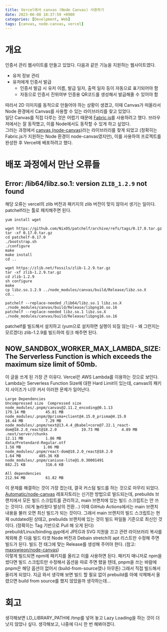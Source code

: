 ```yaml
---
title: Vercel에서 canvas (Node Canvas) 사용하기
date: 2023-06-08 18:37:59 +0900
categories: [Develpment, Web]
tags: [canvas, node-canvas, vercel]
---
```

# 개요
인증서 관리 웹사이트를 만들고 있었다. 다음과 같은 기능을 지원하는 웹사이트였다.

- 유저 정보 관리
- 유저에게 인증서 발급
	- 인증서 발급 시 유저 이름, 발급 일자, 출력 일자 등이 자동으료 표기되어야 함
	- 자동으로 인증서 진위여부 인증용 QR코드를 생성해서 발급해줄 수 있어야 함

따라서 2D 이미지를 동적으로 만들어야 하는 상황이 생겼고, 이때 Canvas가 떠올라서 Node 환경에서 Canvas를 사용할 수 있는 라이브러리를 찾고 있었다.  
일단 Canvas를 직접 다루는 것은 어렵기 때문에 [Fabric.js](http://fabricjs.com/)를 사용하려고 했다. 브라우저에서는 잘 동작했고, 이를 Node에서도 동작할 수 있게 하고 싶었다.  
그러는 과정에서 [canvas (node-canvas)](https://github.com/Automattic/node-canvas)라는 라이브러리를 찾게 되었고 (정확히는 Fabric.js가 지원하는 Node 환경이 node-canvas였지만), 이를 사용하여 프로젝트를 완성한 후 Vercel에 배포하려고 했다.
# 배포 과정에서 만난 오류들
## Error: /lib64/libz.so.1: version `ZLIB_1.2.9` not found
해당 오류는 vercel의 zlib 버전과 패키지의 zlib 버전이 맞지 않아서 생기는 일이다. patchelf라는 툴로 패치해주면 된다.
```shell
yum install wget

wget https://github.com/NixOS/patchelf/archive/refs/tags/0.17.0.tar.gz
tar -xf 0.17.0.tar.gz
cd patchelf-0.17.0
./bootstrap.sh
./configure
make
make install
cd ..

wget https://zlib.net/fossils/zlib-1.2.9.tar.gz
tar -xf zlib-1.2.9.tar.gz
cd zlib-1.2.9
sh configure
make
cp libz.so.1.2.9 ../node_modules/canvas/build/Release/libz.so.X
cd..

patchelf --replace-needed /lib64/libz.so.1 libz.so.X ./node_modules/canvas/build/Release/libpng16.so.16
patchelf --replace-needed libz.so.1 libz.so.X ./node_modules/canvas/build/Release/libpng16.so.16
```
patchelf를 빌드해서 설치하고 (yum으로 설치하면 실행이 되질 않는다 - 왜 그런지는 모르겠다) zlib-1.2.9를 빌드하여 링크 해주면 된다.
## NOW_SANDBOX_WORKER_MAX_LAMBDA_SIZE: The Serverless Function is which exceeds the maximum size limit of 50mb.
이 글을 쓰게 된 가장 큰 이유다. Vercel은 AWS Lambda를 이용하는 것으로 보인다. Lambda는 Serverless Function Size에 대한 Hard Limit이 있는데, canvas의 패키지 사이즈가 너무 커서 이러한 문제가 일어난다.
```
Large Dependencies                                                               Uncompressed size  Compressed size
node_modules/.pnpm/canvas@2.11.2_encoding@0.1.13                                         179.14 MB         45.81 MB
node_modules/.pnpm/@prisma+client@4.15.0_prisma@4.15.0                                    16.44 MB          7.29 MB
node_modules/.pnpm/next@13.4.4_@babel+core@7.22.1_react-dom@18.2.0_react@18.2.0           19.73 MB          4.89 MB
.next/server/chunks                                                                       12.11 MB          1.86 MB
data/Pretendard-Regular.otf                                                                1.58 MB          1.06 MB
node_modules/.pnpm/react-dom@18.2.0_react@18.2.0                                           1.64 MB        405.36 KB
node_modules/.pnpm/caniuse-lite@1.0.30001491                                             882.21 KB         316.6 KB

All dependencies                                                                         212.94 MB         61.82 MB
```
이 문제를 해결하는 것이 가장 컸는데, 결국 커스텀 빌드를 하는 것으로 마무리 되었다.  
[Automatic/node-canvas](https://github.com/Automattic/node-canvas) 레포지토리는 신기한 방법으로 빌드되는데, prebuilds 브랜치에서 모든 빌드 스크립트를 관리하고, main 브랜치에 있는 빌드 스크립트는 안 쓰는 것이다. (되게 놀라웠다 발상의 전환...) 이때 GitHub Actions에서는 main 브랜치 내용을 불러 오면 최신 빌드가 되는 것이다. 그래서 main 브랜치의 빌드 스크립트는 현재 outdated된 상태고, prebuilds 브랜치에 있는 것이 빌드 파일들 기준으로 최신인 것이다. (정확히는 Tag 기반으로 Pull 해 오게 된다)  
prebuild/Linux/binding.gyp에서 JPEG과 SVG 지원을 끄고 관련 라이브러리 복사를 제외해 준 다음 빌드 타겟 Node 버전과 Debain stretch의 apt 리스트만 수정해 주면 빌드가 된다. 빌드 전 태그에 맞는 Release를 생성해 주어야 한다. (참고: [maxswjeon/node-canvas](https://github.com/maxswjeon/node-canvas/tree/prebuilds))  
이렇게 빌드되면 npm에 패키지를 올리고 이를 사용하면 된다. 패키지 매니저로 npm을 썼다면 빌드 스크립트만 수정해서 옵션을 따로 주면 됐을 텐데, pnpm을 쓰는 바람에 pnpm은 해당 옵션이 없어서 (build-from-source였나 아무튼) 그래서 직접 빌드해서 올리게 되었다. 지금 와서 생각해 보면 빌드 할 필요 없이 prebuild를 아예 삭제해서 올렸으면 build from source를 했지 않았을까 생각하는데...
# 회고
생각해보면 LD_LIBRARY_PATH에 /tmp를 넣어 놓고 Lazy Loading을 하는 것이 더 낫지 않았나 싶다. 생각해보고, 나중에 다시 한 번 해봐야겠다.